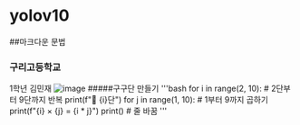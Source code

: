 # yolov10
##마크다운 문법
### 구리고등학교
1학년 김민재 ![image](https://github.com/user-attachments/assets/3d0f348b-4fa5-4157-9119-a2cbae89442a)
#####구구단 만들기
'''bash
for i in range(2, 10):  # 2단부터 9단까지 반복
    print(f"📌 {i}단")
    for j in range(1, 10):  # 1부터 9까지 곱하기
        print(f"{i} × {j} = {i * j}")
    print()  # 줄 바꿈
'''
